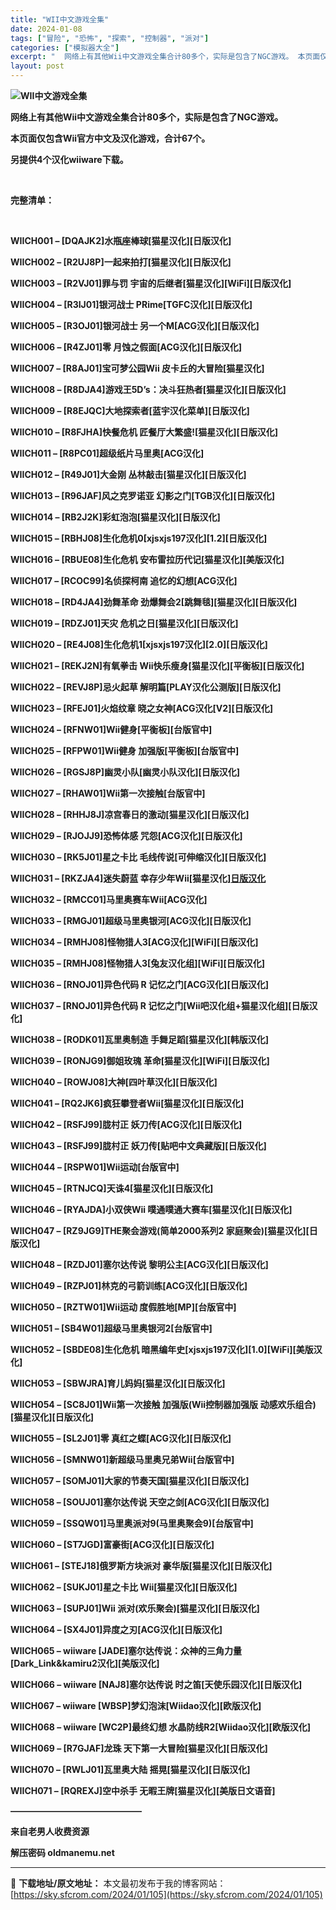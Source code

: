 ```yaml
---
title: "WII中文游戏全集"
date: 2024-01-08
tags: ["冒险", "恐怖", "探索", "控制器", "派对"]
categories: ["模拟器大全"]
excerpt: "  网络上有其他Wii中文游戏全集合计80多个，实际是包含了NGC游戏。 本页面仅包含Wii官方中文及汉化游戏，合计67个。 另提供4个汉化wiiware下载。 &nbsp; 完整清单： &nbsp; WIICH001 – [DQAJK2]水瓶座棒球[猫星汉化][日版汉化] WIICH002 – [&hellip;"
layout: post
---
```


<strong><img title="O0dHirM3.jpg" src="https://sky.sfcrom.com/wp-content/uploads/2024/01/20240108_659bf3b671823.jpg" alt="WII中文游戏全集" /> </strong>

<strong>网络上有其他Wii中文游戏全集合计80多个，实际是包含了NGC游戏。</strong>

<strong>本页面仅包含Wii官方中文及汉化游戏，合计67个。</strong>

<strong>另提供4个汉化wiiware下载。</strong>

&nbsp;

<strong>完整清单：</strong>

&nbsp;

<strong>WIICH001 – [DQAJK2]水瓶座棒球[猫星汉化][日版汉化]</strong>

<strong>WIICH002 – [R2UJ8P]一起来拍打[猫星汉化][日版汉化]</strong>

<strong>WIICH003 – [R2VJ01]罪与罚 宇宙的后继者[猫星汉化][WiFi][日版汉化]</strong>

<strong>WIICH004 – [R3IJ01]银河战士 PRime[TGFC汉化][日版汉化]</strong>

<strong>WIICH005 – [R3OJ01]银河战士 另一个M[ACG汉化][日版汉化]</strong>

<strong>WIICH006 – [R4ZJ01]零 月蚀之假面[ACG汉化][日版汉化]</strong>

<strong>WIICH007 – [R8AJ01]宝可梦公园Wii 皮卡丘的大冒险[猫星汉化]</strong>

<strong>WIICH008 – [R8DJA4]游戏王5D’s：决斗狂热者[猫星汉化][日版汉化]</strong>

<strong>WIICH009 – [R8EJQC]大地探索者[蓝宇汉化菜单][日版汉化]</strong>

<strong>WIICH010 – [R8FJHA]快餐危机 匠餐厅大繁盛![猫星汉化][日版汉化]</strong>

<strong>WIICH011 – [R8PC01]超级纸片马里奥[ACG汉化]</strong>

<strong>WIICH012 – [R49J01]大金刚 丛林敲击[猫星汉化][日版汉化]</strong>

<strong>WIICH013 – [R96JAF]风之克罗诺亚 幻影之门[TGB汉化][日版汉化]</strong>

<strong>WIICH014 – [RB2J2K]彩虹泡泡[猫星汉化][日版汉化]</strong>

<strong>WIICH015 – [RBHJ08]生化危机0[xjsxjs197汉化][1.2][日版汉化]</strong>

<strong>WIICH016 – [RBUE08]生化危机 安布雷拉历代记[猫星汉化][美版汉化]</strong>

<strong>WIICH017 – [RCOC99]名侦探柯南 追忆的幻想[ACG汉化]</strong>

<strong>WIICH018 – [RD4JA4]劲舞革命 劲爆舞会2[跳舞毯][猫星汉化][日版汉化]</strong>

<strong>WIICH019 – [RDZJ01]天灾 危机之日[猫星汉化][日版汉化]</strong>

<strong>WIICH020 – [RE4J08]生化危机1[xjsxjs197汉化][2.0][日版汉化]</strong>

<strong>WIICH021 – [REKJ2N]有氧拳击 Wii快乐瘦身[猫星汉化][平衡板][日版汉化]</strong>

<strong>WIICH022 – [REVJ8P]忌火起草 解明篇[PLAY汉化公测版][日版汉化]</strong>

<strong>WIICH023 – [RFEJ01]火焰纹章 晓之女神[ACG汉化[V2][日版汉化]</strong>

<strong>WIICH024 – [RFNW01]Wii健身[平衡板][台版官中]</strong>

<strong>WIICH025 – [RFPW01]Wii健身 加强版[平衡板][台版官中]</strong>

<strong>WIICH026 – [RGSJ8P]幽灵小队[幽灵小队汉化][日版汉化]</strong>

<strong>WIICH027 – [RHAW01]Wii第一次接触[台版官中]</strong>

<strong>WIICH028 – [RHHJ8J]凉宫春日的激动[猫星汉化][日版汉化]</strong>

<strong>WIICH029 – [RJOJJ9]恐怖体感 咒怨[ACG汉化][日版汉化]</strong>

<strong>WIICH030 – [RK5J01]星之卡比 毛线传说[可伸缩汉化][日版汉化]</strong>

<strong>WIICH031 – [RKZJA4]迷失蔚蓝 幸存少年Wii[猫星汉化][日版汉化](含非日版机修复文件)</strong>

<strong>WIICH032 – [RMCC01]马里奥赛车Wii[ACG汉化]</strong>

<strong>WIICH033 – [RMGJ01]超级马里奥银河[ACG汉化][日版汉化]</strong>

<strong>WIICH034 – [RMHJ08]怪物猎人3[ACG汉化][WiFi][日版汉化]</strong>

<strong>WIICH035 – [RMHJ08]怪物猎人3[兔友汉化组][WiFi][日版汉化]</strong>

<strong>WIICH036 – [RNOJ01]异色代码 R 记忆之门[ACG汉化][日版汉化]</strong>

<strong>WIICH037 – [RNOJ01]异色代码 R 记忆之门[Wii吧汉化组+猫星汉化组][日版汉化]</strong>

<strong>WIICH038 – [RODK01]瓦里奥制造 手舞足蹈[猫星汉化][韩版汉化]</strong>

<strong>WIICH039 – [RONJG9]御姐玫瑰 革命[猫星汉化][WiFi][日版汉化]</strong>

<strong>WIICH040 – [ROWJ08]大神[四叶草汉化][日版汉化]</strong>

<strong>WIICH041 – [RQ2JK6]疯狂攀登者Wii[猫星汉化][日版汉化]</strong>

<strong>WIICH042 – [RSFJ99]胧村正 妖刀传[ACG汉化][日版汉化]</strong>

<strong>WIICH043 – [RSFJ99]胧村正 妖刀传[贴吧中文典藏版][日版汉化]</strong>

<strong>WIICH044 – [RSPW01]Wii运动[台版官中]</strong>

<strong>WIICH045 – [RTNJCQ]天诛4[猫星汉化][日版汉化]</strong>

<strong>WIICH046 – [RYAJDA]小双侠Wii 噗通噗通大赛车[猫星汉化][日版汉化]</strong>

<strong>WIICH047 – [RZ9JG9]THE聚会游戏(简单2000系列2 家庭聚会)[猫星汉化][日版汉化]</strong>

<strong>WIICH048 – [RZDJ01]塞尔达传说 黎明公主[ACG汉化][日版汉化]</strong>

<strong>WIICH049 – [RZPJ01]林克的弓箭训练[ACG汉化][日版汉化]</strong>

<strong>WIICH050 – [RZTW01]Wii运动 度假胜地[MP][台版官中]</strong>

<strong>WIICH051 – [SB4W01]超级马里奥银河2[台版官中]</strong>

<strong>WIICH052 – [SBDE08]生化危机 暗黑编年史[xjsxjs197汉化][1.0][WiFi][美版汉化]</strong>

<strong>WIICH053 – [SBWJRA]育儿妈妈[猫星汉化][日版汉化]</strong>

<strong>WIICH054 – [SC8J01]Wii第一次接触 加强版(Wii控制器加强版 动感欢乐组合)[猫星汉化][日版汉化]</strong>

<strong>WIICH055 – [SL2J01]零 真红之蝶[ACG汉化][日版汉化]</strong>

<strong>WIICH056 – [SMNW01]新超级马里奥兄弟Wii[台版官中]</strong>

<strong>WIICH057 – [SOMJ01]大家的节奏天国[猫星汉化][日版汉化]</strong>

<strong>WIICH058 – [SOUJ01]塞尔达传说 天空之剑[ACG汉化][日版汉化]</strong>

<strong>WIICH059 – [SSQW01]马里奥派对9(马里奥聚会9)[台版官中]</strong>

<strong>WIICH060 – [ST7JGD]富豪街[ACG汉化][日版汉化]</strong>

<strong>WIICH061 – [STEJ18]俄罗斯方块派对 豪华版[猫星汉化][日版汉化]</strong>

<strong>WIICH062 – [SUKJ01]星之卡比 Wii[猫星汉化][日版汉化]</strong>

<strong>WIICH063 – [SUPJ01]Wii 派对(欢乐聚会)[猫星汉化][日版汉化]</strong>

<strong>WIICH064 – [SX4J01]异度之刃[ACG汉化][日版汉化]</strong>

<strong>WIICH065 – wiiware [JADE]塞尔达传说：众神的三角力量[Dark_Link&amp;kamiru2汉化][美版汉化]</strong>

<strong>WIICH066 – wiiware [NAJ8]塞尔达传说 时之笛[天使乐园汉化][日版汉化]</strong>

<strong>WIICH067 – wiiware [WBSP]梦幻泡沫[Wiidao汉化][欧版汉化]</strong>

<strong>WIICH068 – wiiware [WC2P]最终幻想 水晶防线R2[Wiidao汉化][欧版汉化]</strong>

<strong>WIICH069 – [R7GJAF]龙珠 天下第一大冒险[猫星汉化][日版汉化]</strong>

<strong>WIICH070 – [RWLJ01]瓦里奥大陆 摇晃[猫星汉化][日版汉化]</strong>

<strong>WIICH071 – [RQREXJ]空中杀手 无暇王牌[猫星汉化][美版日文语音]</strong>

<strong>———————————————</strong>

<strong>来自老男人收费资源</strong>

<strong>解压密码 oldmanemu.net</strong>

---
📖 **下载地址/原文地址：** 本文最初发布于我的博客网站：[https://sky.sfcrom.com/2024/01/105](https://sky.sfcrom.com/2024/01/105)
